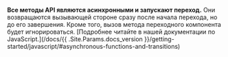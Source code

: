 **Все методы API являются асинхронными и запускают переход.** Они возвращаются вызывающей стороне сразу после начала перехода, но до его завершения. Кроме того, вызов метода переходного компонента будет игнорироваться. [Подробнее читайте в нашей документации по JavaScript.](/docs/{{ .Site.Params.docs_version }}/getting-started/javascript/#asynchronous-functions-and-transitions)
